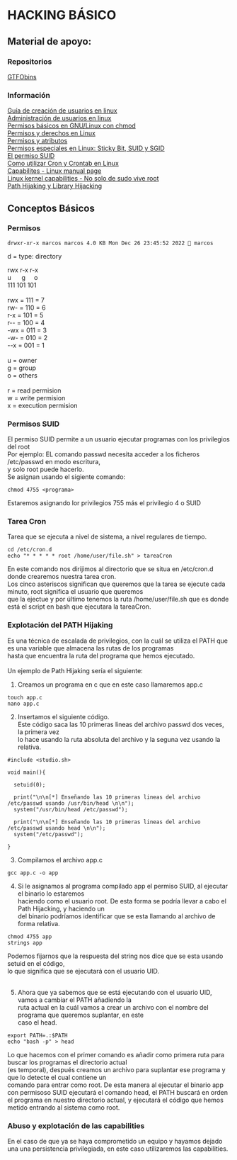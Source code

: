 # HACKING BÁSICO
## Material de apoyo:
### Repositorios
<a href="https://gtfobins.github.io/"> GTFObins </a>

### Información
<a href="https://culturacion.com/como-crear-cuentas-de-usuario-en-linux/">  Guía de creación de usuarios en linux </a> <br>
<a href="https://www.pedroventura.com/linux/administracion-de-usuarios-en-linux-crear-borrar-modificar-usuarios-y-grupos/"> Administración de usuarios en linux </a> <br>
<a href="https://blog.desdelinux.net/permisos-basicos-en-gnulinux-con-chmod/"> Permisos básicos en GNU/Linux con chmod </a> <br>
<a href="https://blog.desdelinux.net/permisos-y-derechos-en-linux/"> Permisos y derechos en Linux </a> <br>
<a href="https://mural.uv.es/oshuso/8339_permisos_y_atributos.html"> Permisos y atributos </a> <br>
<a href="https://www.ochobitshacenunbyte.com/2019/06/17/permisos-especiales-en-linux-sticky-bit-suid-y-sgid/"> Permisos especiales en Linux: Sticky Bit, SUID y SGID </a> <br>
<a href="https://www.ibiblio.org/pub/Linux/docs/LuCaS/Manuales-LuCAS/doc-curso-salamanca-admin-avanzada/html/ch08s06.html"> El permiso SUID </a> <br>
<a href="https://www.redeszone.net/tutoriales/servidores/cron-crontab-linux-programar-tareas/"> Como utilizar Cron y Crontab en Linux </a> <br>
<a href="https://man7.org/linux/man-pages/man7/capabilities.7.html"> Capabilites - Linux manual page </a> <br>
<a href="https://www.incibe-cert.es/blog/linux-capabilities"> Linux kernel capabilities - No solo de sudo vive root </a> <br>
<a href="https://deephacking.tech/path-hijacking-y-library-hijacking/"> Path Hijaking y Library Hijacking </a> <br>

## Conceptos Básicos
### Permisos
    drwxr-xr-x marcos marcos 4.0 KB Mon Dec 26 23:45:52 2022  marcos

  d = type: directory

  rwx r-x r-x <br>
  u&nbsp;&nbsp;&nbsp;&nbsp;&nbsp;&nbsp;g&nbsp;&nbsp;&nbsp;&nbsp;&nbsp;o <br>
  111 101 101 <br>
<br>
  rwx = 111 = 7<br>
  rw- = 110 = 6<br>
  r-x = 101 = 5<br>
  r-- = 100 = 4<br>
  -wx = 011 = 3<br>
  -w- = 010 = 2<br>
  --x = 001 = 1<br>
<br>
  u = owner<br>
  g = group<br>
  o = others<br>
<br>
  r = read permision<br>
  w = write permision<br>
  x = execution permision<br>
  
### Permisos SUID
  El permiso SUID permite a un usuario ejecutar programas con los privilegios del root <br>
  Por ejemplo: EL comando passwd necesita acceder a los ficheros /etc/passwd en modo escritura, <br>
  y solo root puede hacerlo.
  <br>
  Se asignan usando el sigiente comando: <br>
  ```
  chmod 4755 <programa>
  ```
  Estaremos asignando lor privilegios 755 más el privilegio 4 o SUID <br>

### Tarea Cron
  Tarea que se ejecuta a nivel de sistema, a nivel regulares de tiempo.
  ```
  cd /etc/cron.d
  echo "* * * * * root /home/user/file.sh" > tareaCron
  ```
  En este comando nos dirijimos al directorio que se situa en /etc/cron.d donde crearemos nuestra tarea cron. <br>
  Los cinco asteriscos significan que queremos que la tarea se ejecute cada minuto, root significa el usuario que queremos <br>
  que la ejectue y por último tenemos la ruta /home/user/file.sh que es donde está el script en bash que ejecutara la tareaCron. <br>
  
  ### Explotación del PATH Hijaking
  Es una técnica de escalada de privilegios, con la cuál se utiliza el PATH que es una variable que almacena las rutas de los programas <br>
  hasta que encuentra la ruta del programa que hemos ejecutado. <br>
  <br>
  Un ejemplo de Path Hijaking sería el siguiente: <br>

  1. Creamos un programa en c que en este caso llamaremos app.c <br>
  ```
  touch app.c
  nano app.c
  ```
  2. Insertamos el siguiente código.<br>
     Este código saca las 10 primeras lineas del archivo passwd dos veces, la primera vez<br>
     lo hace usando la ruta absoluta del archivo y la seguna vez usando la relativa.
  ```
  #include <studio.sh>
  
  void main(){
  
    setuid(0);
    
    print("\n\n[*] Enseñando las 10 primeras lineas del archivo /etc/passwd usando /usr/bin/head \n\n");
    system("/usr/bin/head /etc/passwd");
    
    print("\n\n[*] Enseñando las 10 primeras lineas del archivo /etc/passwd usando head \n\n");
    system("/etc/passwd");
  
  }
  ```
  3. Compilamos el archivo app.c
  ```
  gcc app.c -o app
  ```
  4. Si le asignamos al programa compilado app el permiso SUID, al ejecutar el binario lo estaremos<br>
  haciendo como el usuario root. De esta forma se podría llevar a cabo el Path Hijacking, y haciendo un <br>
  del binario podríamos identificar que se esta llamando al archivo de forma relativa.
  ```
  chmod 4755 app
  strings app
  ```
  Podemos fijarnos que la respuesta del string nos dice que se esta usando setuid en el código, <br>
  lo que significa que se ejecutará con el usuario UID.<br> <br>
  
  5. Ahora que ya sabemos que se está ejecutando con el usuario UID, vamos a cambiar el PATH añadiendo la <br>
  ruta actual en la cuál vamos a crear un archivo con el nombre del programa que queremos suplantar, en este <br>
  caso el head.
  ```
  export PATH=.:$PATH
  echo "bash -p" > head
  ```
  Lo que hacemos con el primer comando es añadir como primera ruta para buscar los programas el directorio actual <br> (es temporal), después creamos un archivo para suplantar ese programa y que lo detecte el cual contiene un <br>
  comando para entrar como root.
  De esta manera al ejecutar el binario app con permisoso SUID ejecutará el comando head, el PATH buscará en orden <br> el programa en nuestro directorio actual, y ejecutará el código que hemos metido entrando al sistema como root.

### Abuso y explotación de las capabilities
En el caso de que ya se haya comprometido un equipo y hayamos dejado una una persistencia privilegiada, en este caso utilizaremos las capabilities.<br>

  
  
  
  
  
  
  
  
  
